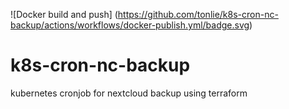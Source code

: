 ![Docker build and push]
(https://github.com/tonlie/k8s-cron-nc-backup/actions/workflows/docker-publish.yml/badge.svg)
# k8s-cron-nc-backup
kubernetes cronjob for nextcloud backup using terraform
